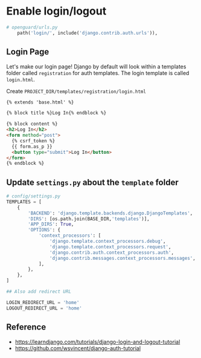 # Enable login/logout

```python
# openguard/urls.py
    path('login/', include('django.contrib.auth.urls')), 
```

## Login Page
Let's make our login page! Django by default will look within a templates folder called `registration` for auth templates. The login template is called `login.html`.

Create `PROJECT_DIR/templates/registration/login.html`


```html
{% extends 'base.html' %}

{% block title %}Log In{% endblock %}

{% block content %}
<h2>Log In</h2>
<form method="post">
  {% csrf_token %}
  {{ form.as_p }}
  <button type="submit">Log In</button>
</form>
{% endblock %}
```

## Update `settings.py` about the `template` folder


```python
# config/settings.py
TEMPLATES = [
    {
        'BACKEND': 'django.template.backends.django.DjangoTemplates',
        'DIRS': [os.path.join(BASE_DIR,'templates')],
        'APP_DIRS': True,
        'OPTIONS': {
            'context_processors': [
                'django.template.context_processors.debug',
                'django.template.context_processors.request',
                'django.contrib.auth.context_processors.auth',
                'django.contrib.messages.context_processors.messages',
            ],
        },
    },
]

## Also add redirect URL

LOGIN_REDIRECT_URL = 'home'
LOGOUT_REDIRECT_URL = 'home'
```



## Reference

- https://learndjango.com/tutorials/django-login-and-logout-tutorial
- https://github.com/wsvincent/django-auth-tutorial